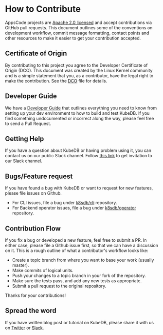 # How to Contribute

AppsCode projects are [Apache 2.0 licensed](LICENSE) and accept contributions via
GitHub pull requests.  This document outlines some of the conventions on
development workflow, commit message formatting, contact points and other
resources to make it easier to get your contribution accepted.

## Certificate of Origin
By contributing to this project you agree to the Developer Certificate of
Origin (DCO). This document was created by the Linux Kernel community and is a
simple statement that you, as a contributor, have the legal right to make the
contribution. See the [DCO](DCO) file for details.

## Developer Guide
We have a [Developer Guide](/docs/developer-guide/README.md) that outlines everything you need to know from setting up your
dev environment to how to build and test KubeDB. If you find something undocumented or incorrect along the way,
please feel free to send a Pull Request.

## Getting Help
If you have a question about KubeDB or having problem using it, you can contact us on our public Slack channel. Follow [this link](https://slack.appscode.com) to get invitation to our Slack channel.

## Bugs/Feature request
If you have found a bug with KubeDB or want to request for new features, please file issues on Github.
 - For CLI issues, file a bug under [k8sdb/cli](https://github.com/k8sdb/cli) repository.
 - For Backend operator issues, file a bug under [k8sdb/operator](https://github.com/k8sdb/operator) repository.

## Contribution Flow
If you fix a bug or developed a new feature, feel free to submit a PR. In either case, please file a Github issue first, so that we can have a discussion on it. This is a rough outline of what a contributor's workflow looks like:

- Create a topic branch from where you want to base your work (usually master).
- Make commits of logical units.
- Push your changes to a topic branch in your fork of the repository.
- Make sure the tests pass, and add any new tests as appropriate.
- Submit a pull request to the original repository.

Thanks for your contributions!

## Spread the word
If you have written blog post or tutorial on KubeDB, please share it with us on [Twitter](https://twitter.com/AppsCodeHQ) or [Slack](https://slack.appscode.com).
